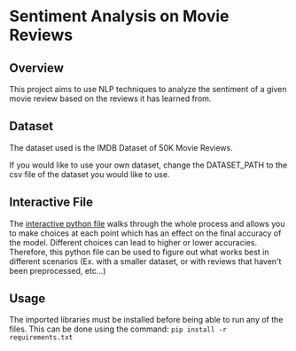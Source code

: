 # Sentiment Analysis on Movie Reviews

## Overview

This project aims to use NLP techniques to analyze the sentiment of a given movie review based on the reviews it has learned from.

## Dataset

The dataset used is the IMDB Dataset of 50K Movie Reviews.

If you would like to use your own dataset, change the DATASET_PATH to the csv file of the dataset you would like to use.

## Interactive File

The [interactive python file](./interactive.py) walks through the whole process and allows you to make choices at each point which has an effect on the final accuracy of the model. Different choices can lead to higher or lower accuracies. Therefore, this python file can be used to figure out what works best in different scenarios (Ex. with a smaller dataset, or with reviews that haven't been preprocessed, etc...)

## Usage

The imported libraries must be installed before being able to run any of the files. This can be done using the command: `pip install -r requirements.txt`
